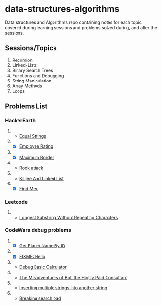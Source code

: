 # data-structures-algorithms
Data structures and Algorithms repo containing notes for each topic covered during learning sessions and problems solved during, and after the sessions.

## Sessions/Topics
1. [Recursion](https://github.com/Pro-Solving-Squad/data-structures-algorithms/tree/main/recursion)
2. Linked-Lists
3. Binary Search Trees
4. Functions and Debugging
5. String Manipulation
6. Array Methods
7. Loops

## Problems List

### HackerEarth
1. - [Equal Strings](https://www.hackerearth.com/practice/algorithms/searching/linear-search/practice-problems/algorithm/equal-strings-79789662-4dbd707c/)
2. - [x] [Employee Rating](https://www.hackerearth.com/practice/algorithms/searching/linear-search/practice-problems/algorithm/employee-rating-8cd8dc10/) 
3. - [x] [Maximum Border](https://www.hackerearth.com/practice/basic-programming/input-output/basics-of-input-output/practice-problems/algorithm/maximum-border-9767e14c/)
4. - [Rook attack](https://www.hackerearth.com/practice/basic-programming/implementation/basics-of-implementation/practice-problems/algorithm/rook-attack-b899b655/)
5. - [Killjee And Linked List](https://www.hackerearth.com/problem/algorithm/2-21/?utm_source=header&utm_medium=search&utm_campaign=he-search)
6. - [x] [Find Mex](https://www.hackerearth.com/practice/algorithms/searching/linear-search/practice-problems/algorithm/find-mex-62916c25/)

### Leetcode
1. - [Longest Substring Without Repeating Characters](https://leetcode.com/problems/longest-substring-without-repeating-characters/)

### CodeWars debug problems
1. - [x] [Get Planet Name By ID](https://www.codewars.com/kata/515e188a311df01cba000003/train/javascript)
2. - [x] [FIXME: Hello](https://www.codewars.com/kata/5b0a80ce84a30f4762000069/train/javascript)
3. - [Debug Basic Calculator](https://www.codewars.com/kata/56368f37d464c0a43c00007f/train/javascript)
4. - [The Misadventures of Bob the Highly Paid Consultant](https://www.codewars.com/kata/587593285448632b8d000143/train/javascript)
5. - [Inserting multiple strings into another string](https://www.codewars.com/kata/52f3eeb274c7e693a600288e/train/javascript)
6. - [Breaking search bad](https://www.codewars.com/kata/52cd53948d673a6e66000576/train/javascript)
